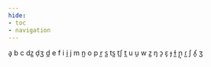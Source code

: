 ```yaml
---
hide:
- toc
- navigation
---
```

a̟
b
c
dz̺
d̠ʒ
d̪
e
f
i
i̯
j
m
n̺
o
p
r̺
s̺
ts̺
t̠ʃ
t̪
u
u̯
w
z̺
ŋ
ɔ̞
ɛ̞
ɟ
ɫ̺
ɲ̟
ɾ̺
ʃ
ʎ̟
ʒ
